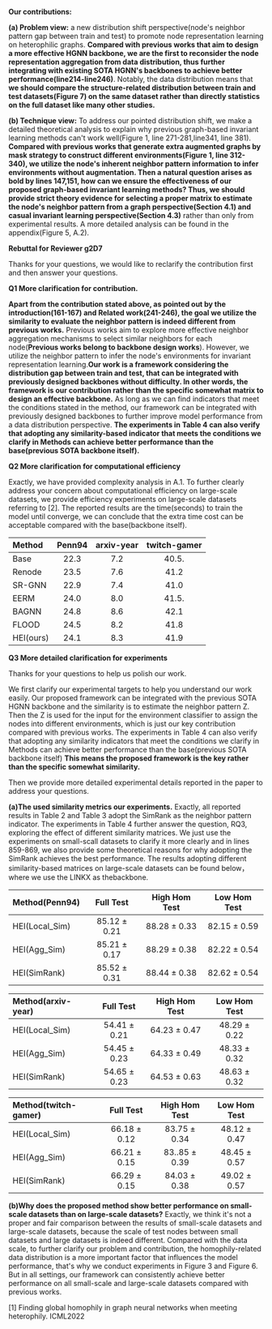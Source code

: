 **Our contributions:**

**(a) Problem view:** a new distribution shift perspective(node's neighbor pattern gap between train and test) to promote node representation learning on heterophilic graphs. **Compared with previous works that aim to design a more effective HGNN backbone, we are the first to reconsider the node representation aggregation from data distribution, thus further integrating with existing SOTA HGNN's backbones to achieve better performance(line214-line246)**. Notably, the data distribution means that **we should compare the structure-related distribution between train and test datasets(Figure 7) on the same dataset rather than directly statistics on the full dataset like many other studies.** 

**(b) Technique view:** To address our pointed distribution shift, we make a detailed theoretical analysis to explain why previous graph-based invariant learning methods can't work well(Figure 1, line 271-281,line341, line 381). **Compared with previous works that generate extra augmented graphs by mask strategy to construct different environments(Figure 1, line 312-340), we utilize the node's inherent neighbor pattern information to infer environments without augmentation. Then a natural question arises as bold by lines 147,151, how can we ensure the effectiveness of our proposed graph-based invariant learning methods? Thus, we should provide strict theory evidence for selecting a proper matrix to estimate the node's neighbor pattern from a graph perspective(Section 4.1) and casual invariant learning perspective(Section 4.3)** rather than only from experimental results. A more detailed analysis can be found in the appendix(Figure 5, A.2).



**Rebuttal for Reviewer g2D7**

Thanks for your questions, we would like to reclarify the contribution first and then answer your questions.

**Q1 More clarification for contribution.** 

**Apart from the contribution stated above, as pointed out by the introduction(161-167) and Related work(241-246), the goal we utilize the similarity to evaluate the neighbor pattern is indeed different from previous works.** Previous works aim to explore more effective neighbor aggregation mechanisms to select similar neighbors for each node(**Previous works belong to backbone design works**). However, we utilize the neighbor pattern to infer the node's environments for invariant representation learning.**Our work is a framework considering the distribution gap between train and test, that can be integrated with previously designed backbones without difficulty. In other words, the framework is our contribution rather than the specific somewhat matrix to design an effective backbone.** As long as we can find indicators that meet the conditions stated in the method, our framework can be integrated with previously designed backbones to further improve model performance from a data distribution perspective. **The experiments in Table 4 can also verify that adopting any similarity-based indicator that meets the conditions we clarify in Methods can achieve better performance than the base(previous SOTA backbone itself).**

**Q2 More clarification for computational efficiency**

Exactly, we have provided complexity analysis in A.1. To further clearly address your concern about computational efficiency on large-scale datasets, we provide efficiency experiments on large-scale datasets referring to [2]. The reported results are the time(seconds) to train the model until converge, we can conclude that the extra time cost can be acceptable compared with the base(backbone itself). 

|  Method  | Penn94| arxiv-year  | twitch-gamer |
|  :------  | :------:  | :------:  | :------:  | 
| Base   | 22.3 | 7.2| 40.5.  | 
| Renode | 23.5 | 7.6| 41.2  |  
| SR-GNN | 22.9 | 7.4| 41.0  |   
| EERM   | 24.0 | 8.0| 41.5.  |  
| BAGNN  | 24.8 | 8.6| 42.1 |   
| FLOOD  | 24.5 | 8.2| 41.8  | 
| HEI(ours)| 24.1 | 8.3| 41.9 | 

**Q3 More detailed clarification for experiments**

Thanks for your questions to help us polish our work. 

We first clarify our experimental targets to help you understand our work easily. Our proposed framework can be integrated with the previous SOTA HGNN backbone and the similarity is to estimate the neighbor pattern Z. Then the Z is used for the input for the environment classifier to assign the nodes into different environments, which is just our key contribution compared with previous works. The experiments in Table 4 can also verify that adopting any similarity indicators that meet the conditions we clarify in Methods can achieve better performance than the base(previous SOTA backbone itself) **This means the proposed framework is the key rather than the specific somewhat similarity.**

Then we provide more detailed experimental details reported in the paper to address your questions.

**(a)The used similarity metrics our experiments.** Exactly, all reported results in Table 2 and Table 3 adopt the SimRank as the neighbor pattern indicator. The experiments in Table 4 further answer the question, RQ3, exploring the effect of different similarity matrices. We just use the experiments on small-scall datasets to clarify it more clearly and in lines 859-869, we also provide some theoretical reasons for why adopting the SimRank achieves the best performance. The results adopting different similarity-based matrices on large-scale datasets can be found below， where we use the LINKX as thebackbone.

|  Method(Penn94)  | Full Test| High Hom Test  | Low Hom Test  |
|  :------  | :------:  | :------:  | :------:  | 
| HEI(Local_Sim)  | 85.12 ± 0.21| 88.28 ± 0.33 |82.15 ± 0.59 | 
| HEI(Agg_Sim) |85.21 ± 0.17| 88.29 ± 0.38 |82.22 ± 0.54 |  
| HEI(SimRank) | 85.52 ± 0.31| 88.44 ± 0.38 |82.62 ± 0.54 |  

|  Method(arxiv-year)  | Full Test| High Hom Test  | Low Hom Test  |
|  :------  | :------:  | :------:  | :------:  | 
| HEI(Local_Sim)  | 54.41 ± 0.21 | 64.23 ± 0.47 | 48.29 ± 0.22 | 
| HEI(Agg_Sim) | 54.45 ± 0.23 | 64.33 ± 0.49 | 48.33 ± 0.32 |  
| HEI(SimRank) | 54.65 ± 0.23 | 64.53 ± 0.63 | 48.63 ± 0.32|

|  Method(twitch-gamer)  | Full Test| High Hom Test  | Low Hom Test  |
|  :------  | :------:  | :------:  | :------:  | 
| HEI(Local_Sim)  | 66.18 ± 0.12 | 83.75 ± 0.34 | 48.12 ± 0.47 | 
| HEI(Agg_Sim) |  66.21 ± 0.15 | 83..85 ± 0.39 | 48.45 ± 0.57 |  
| HEI(SimRank) | 66.29 ± 0.15 | 84.03 ± 0.38 | 49.02 ± 0.57 |

**(b)Why does the proposed method show better performance on small-scale datasets than on large-scale datasets?** Exactly, we think it's not a proper and fair comparison between the results of small-scale datasets and large-scale datasets, because the scale of test nodes between small datasets and large datasets is indeed different. Compared with the data scale, to further clarify our problem and contribution, the homophily-related data distribution is a more important factor that influences the model performance, that's why we conduct experiments in Figure 3 and Figure 6. But in all settings, our framework can consistently achieve better performance on all small-scale and large-scale datasets compared with previous works.

[1] Finding global homophily in graph neural networks when meeting heterophily. ICML2022